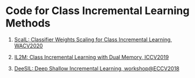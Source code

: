 # Code for Class Incremental Learning Methods

1.  [ScaIL: Classifier Weights Scaling for Class Incremental Learning, WACV2020](https://github.com/EdenBelouadah/class-incremental-learning/tree/master/scail)

2.  [IL2M: Class Incremental Learning with Dual Memory, ICCV2019](https://github.com/EdenBelouadah/class-incremental-learning/tree/master/il2m)

3.  [DeeSIL: Deep Shallow Incremental Learning, workshop@ECCV2018](https://github.com/EdenBelouadah/class-incremental-learning/tree/master/deesil)



